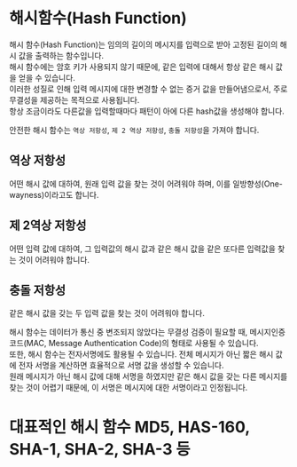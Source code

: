 # 해시함수(Hash Function)
해시 함수(Hash Function)는 임의의 길이의 메시지를 입력으로 받아 고정된 길이의 해시 값을 출력하는 함수입니다.  
해시 함수에는 암호 키가 사용되지 않기 때문에, 같은 입력에 대해서 항상 같은 해시 값을 얻을 수 있습니다.   
이러한 성질로 인해 입력 메시지에 대한 변경할 수 없는 증거 값을 만들어냄으로서, 주로 무결성을 제공하는 목적으로 사용됩니다.  
항상 조금이라도 다른값을 입력할때마다 패턴이 아에 다른 hash값을 생성해야 합니다.

안전한 해시 함수는 `역상 저항성`, `제 2 역상 저항성`, `충돌 저항성`을 가져야 합니다.

## 역상 저항성 
어떤 해시 값에 대하여, 원래 입력 값을 찾는 것이 어려워야 하며, 이를 일방향성(One-wayness)이라고도 합니다.

## 제 2역상 저항성
어떤 입력 값에 대하여, 그 입력값의 해시 값과 같은 해시 값을 같은 또다른 입력값을 찾는 것이 어려워야 합니다.

## 충돌 저항성	
같은 해시 값을 갖는 두 입력 값을 찾는 것이 어려워야 합니다.


해시 함수는 데이터가 통신 중 변조되지 않았다는 무결성 검증이 필요할 때, 메시지인증코드(MAC, Message Authentication Code)의 형태로 사용될 수 있습니다.  
또한, 해시 함수는 전자서명에도 활용될 수 있습니다. 전체 메시지가 아닌 짧은 해시 값에 전자 서명을 계산하면 효율적으로 서명 값을 생성할 수 있습니다.  
원래 메시지가 아닌 해시 값에 대해 서명을 하였지만 같은 해시 값을 갖는 다른 메시지를 찾는 것이 어렵기 때문에, 이 서명은 메시지에 대한 서명이라고 인정됩니다.  

# 대표적인 해시 함수 MD5, HAS-160, SHA-1, SHA-2, SHA-3 등
